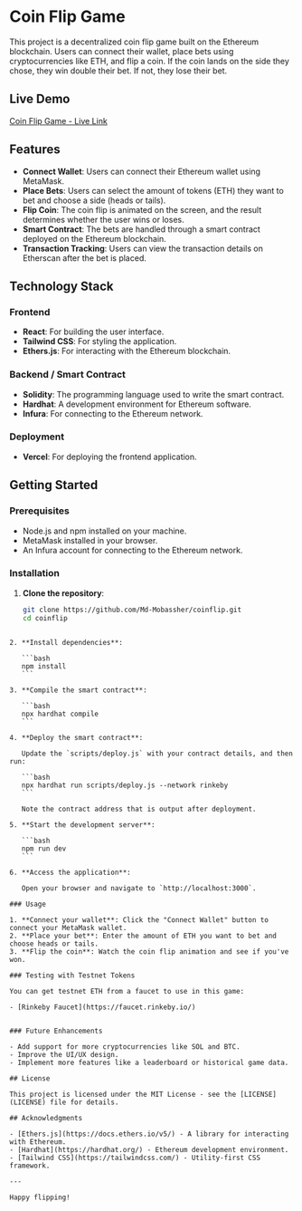 # Coin Flip Game

This project is a decentralized coin flip game built on the Ethereum blockchain. Users can connect their wallet, place bets using cryptocurrencies like ETH, and flip a coin. If the coin lands on the side they chose, they win double their bet. If not, they lose their bet.

## Live Demo

[Coin Flip Game - Live Link](https://coinflip-cyan-alpha.vercel.app)

## Features

- **Connect Wallet**: Users can connect their Ethereum wallet using MetaMask.
- **Place Bets**: Users can select the amount of tokens (ETH) they want to bet and choose a side (heads or tails).
- **Flip Coin**: The coin flip is animated on the screen, and the result determines whether the user wins or loses.
- **Smart Contract**: The bets are handled through a smart contract deployed on the Ethereum blockchain.
- **Transaction Tracking**: Users can view the transaction details on Etherscan after the bet is placed.

## Technology Stack

### Frontend

- **React**: For building the user interface.
- **Tailwind CSS**: For styling the application.
- **Ethers.js**: For interacting with the Ethereum blockchain.

### Backend / Smart Contract

- **Solidity**: The programming language used to write the smart contract.
- **Hardhat**: A development environment for Ethereum software.
- **Infura**: For connecting to the Ethereum network.

### Deployment

- **Vercel**: For deploying the frontend application.

## Getting Started

### Prerequisites

- Node.js and npm installed on your machine.
- MetaMask installed in your browser.
- An Infura account for connecting to the Ethereum network.

### Installation

1. **Clone the repository**:

   ```bash
   git clone https://github.com/Md-Mobassher/coinflip.git
   cd coinflip
   ```

````

2. **Install dependencies**:

   ```bash
   npm install
   ```

3. **Compile the smart contract**:

   ```bash
   npx hardhat compile
   ```

4. **Deploy the smart contract**:

   Update the `scripts/deploy.js` with your contract details, and then run:

   ```bash
   npx hardhat run scripts/deploy.js --network rinkeby
   ```

   Note the contract address that is output after deployment.

5. **Start the development server**:

   ```bash
   npm run dev
   ```

6. **Access the application**:

   Open your browser and navigate to `http://localhost:3000`.

### Usage

1. **Connect your wallet**: Click the "Connect Wallet" button to connect your MetaMask wallet.
2. **Place your bet**: Enter the amount of ETH you want to bet and choose heads or tails.
3. **Flip the coin**: Watch the coin flip animation and see if you've won.

### Testing with Testnet Tokens

You can get testnet ETH from a faucet to use in this game:

- [Rinkeby Faucet](https://faucet.rinkeby.io/)


### Future Enhancements

- Add support for more cryptocurrencies like SOL and BTC.
- Improve the UI/UX design.
- Implement more features like a leaderboard or historical game data.

## License

This project is licensed under the MIT License - see the [LICENSE](LICENSE) file for details.

## Acknowledgments

- [Ethers.js](https://docs.ethers.io/v5/) - A library for interacting with Ethereum.
- [Hardhat](https://hardhat.org/) - Ethereum development environment.
- [Tailwind CSS](https://tailwindcss.com/) - Utility-first CSS framework.

---

Happy flipping!

````
